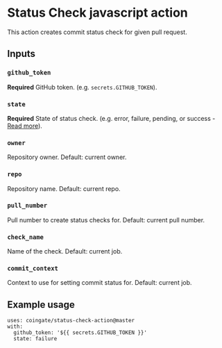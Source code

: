 # Status Check javascript action

This action creates commit status check for given pull request.

## Inputs

### `github_token`

**Required** GitHub token. (e.g. `secrets.GITHUB_TOKEN`).

### `state`

**Required** State of status check. (e.g. error, failure, pending, or success - [Read more](https://docs.github.com/en/free-pro-team@latest/rest/reference/repos#create-a-commit-status--parameters)).

### `owner`

Repository owner. Default: current owner.

### `repo`

Repository name. Default: current repo.

### `pull_number`

Pull number to create status checks for. Default: current pull number.

### `check_name`

Name of the check. Default: current job.

### `commit_context`

Context to use for setting commit status for. Default: current job.

## Example usage

```
uses: coingate/status-check-action@master
with:
  github_token: '${{ secrets.GITHUB_TOKEN }}'
  state: failure
```